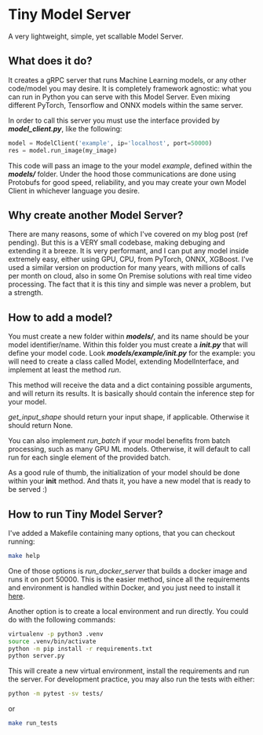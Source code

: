 # Tiny Model Server

A very lightweight, simple, yet scallable Model Server.

## What does it do?

It creates a gRPC server that runs Machine Learning models, or any other code/model you may desire. It is completely framework agnostic: what you can run in Python you can serve with this Model Server. Even mixing different PyTorch, Tensorflow and ONNX models within the same server.

In order to call this server you must use the interface provided by ***model_client.py***, like the following:

```python
model = ModelClient('example', ip='localhost', port=50000)
res = model.run_image(my_image)
```

This code will pass an image to the your model *example*, defined within the ***models/*** folder. Under the hood those communications are done using Protobufs for good speed, reliability, and you may create your own Model Client in whichever language you desire.

## Why create another Model Server?

There are many reasons, some of which I've covered on my blog post (ref pending). But this is a VERY small codebase, making debuging and extending it a breeze. It is very performant, and I can put any model inside extremely easy, either using GPU, CPU, from PyTorch, ONNX, XGBoost. I've used a similar version on production for many years, with millions of calls per month on cloud, also in some On Premise solutions with real time video processing. The fact that it is this tiny and simple was never a problem, but a strength.

## How to add a model?

You must create a new folder within ***models/***, and its name should be your model identifier/name. Within this folder you must create a ***__init__.py*** that will define your model code. Look ***models/example/__init__.py*** for the example: you will need to create a class called Model, extending ModelInterface, and implement at least the method *run*.

This method will receive the data and a dict containing possible arguments, and will return its results. It is basically should contain the inference step for your model.

*get_input_shape* should return your input shape, if applicable. Otherwise it should return None.

You can also implement *run_batch* if your model benefits from batch processing, such as many GPU ML models. Otherwise, it will default to call run for each single element of the provided batch.

As a good rule of thumb, the initialization of your model should be done within your __init__ method. And thats it, you have a new model that is ready to be served :)

## How to run Tiny Model Server?

I've added a Makefile containing many options, that you can checkout running:
```sh
make help
```

One of those options is *run_docker_server* that builds a docker image and runs it on port 50000. This is the easier method, since all the requirements and environment is handled within Docker, and you just need to install it [here](https://docs.docker.com/engine/install/).

Another option is to create a local environment and run directly. You could do with the following commands:
```sh
virtualenv -p python3 .venv
source .venv/bin/activate
python -m pip install -r requirements.txt
python server.py
```

This will create a new virtual environment, install the requirements and run the server. For development practice, you may also run the tests with either:
```sh
python -m pytest -sv tests/
```
or
```sh
make run_tests
```

## 